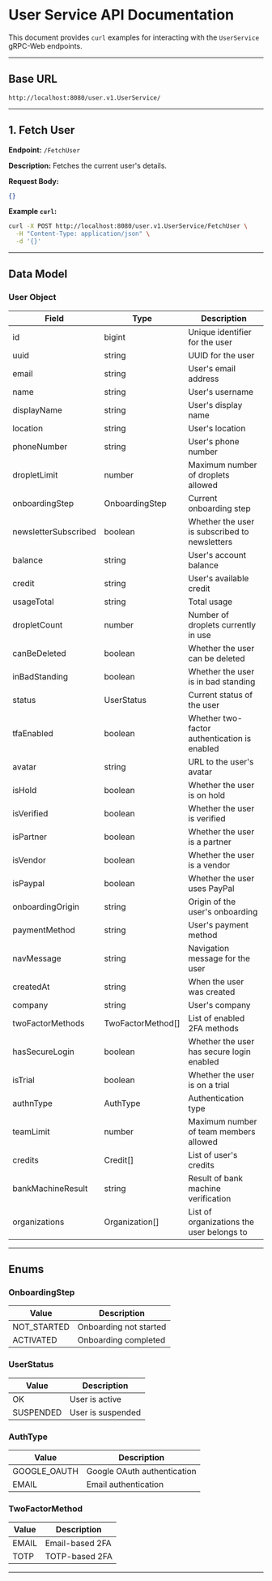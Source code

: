 # User Service API Documentation

This document provides `curl` examples for interacting with the `UserService` gRPC-Web endpoints.

---

## Base URL
```
http://localhost:8080/user.v1.UserService/
```

---

## 1. Fetch User

**Endpoint:**
`/FetchUser`

**Description:**
Fetches the current user's details.

**Request Body:**
```json
{}
```

**Example `curl`:**
```bash
curl -X POST http://localhost:8080/user.v1.UserService/FetchUser \
  -H "Content-Type: application/json" \
  -d '{}'
```

---

## Data Model

### User Object
| Field                | Type          | Description                                      |
|----------------------|---------------|--------------------------------------------------|
| id                   | bigint        | Unique identifier for the user                  |
| uuid                 | string        | UUID for the user                                |
| email                | string        | User's email address                             |
| name                 | string        | User's username                                  |
| displayName          | string        | User's display name                              |
| location             | string        | User's location                                   |
| phoneNumber          | string        | User's phone number                              |
| dropletLimit         | number        | Maximum number of droplets allowed               |
| onboardingStep       | OnboardingStep| Current onboarding step                          |
| newsletterSubscribed | boolean       | Whether the user is subscribed to newsletters    |
| balance              | string        | User's account balance                           |
| credit               | string        | User's available credit                          |
| usageTotal           | string        | Total usage                                       |
| dropletCount         | number        | Number of droplets currently in use              |
| canBeDeleted         | boolean       | Whether the user can be deleted                  |
| inBadStanding        | boolean       | Whether the user is in bad standing              |
| status               | UserStatus    | Current status of the user                       |
| tfaEnabled           | boolean       | Whether two-factor authentication is enabled     |
| avatar               | string        | URL to the user's avatar                          |
| isHold               | boolean       | Whether the user is on hold                       |
| isVerified           | boolean       | Whether the user is verified                      |
| isPartner            | boolean       | Whether the user is a partner                     |
| isVendor             | boolean       | Whether the user is a vendor                      |
| isPaypal             | boolean       | Whether the user uses PayPal                      |
| onboardingOrigin     | string        | Origin of the user's onboarding                  |
| paymentMethod        | string        | User's payment method                             |
| navMessage           | string        | Navigation message for the user                  |
| createdAt            | string        | When the user was created                         |
| company              | string        | User's company                                    |
| twoFactorMethods     | TwoFactorMethod[] | List of enabled 2FA methods                  |
| hasSecureLogin       | boolean       | Whether the user has secure login enabled         |
| isTrial              | boolean       | Whether the user is on a trial                   |
| authnType            | AuthType      | Authentication type                               |
| teamLimit            | number        | Maximum number of team members allowed           |
| credits              | Credit[]      | List of user's credits                            |
| bankMachineResult    | string        | Result of bank machine verification               |
| organizations        | Organization[] | List of organizations the user belongs to       |

---

## Enums

### OnboardingStep
| Value       | Description                |
|-------------|----------------------------|
| NOT_STARTED | Onboarding not started      |
| ACTIVATED   | Onboarding completed       |

### UserStatus
| Value       | Description                |
|-------------|----------------------------|
| OK          | User is active             |
| SUSPENDED   | User is suspended          |

### AuthType
| Value         | Description                |
|---------------|----------------------------|
| GOOGLE_OAUTH  | Google OAuth authentication|
| EMAIL         | Email authentication        |

### TwoFactorMethod
| Value         | Description                |
|---------------|----------------------------|
| EMAIL         | Email-based 2FA            |
| TOTP          | TOTP-based 2FA             |

---
```
